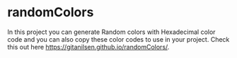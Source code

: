 # randomColors
In this project you can generate Random colors with Hexadecimal color code and you can also copy these color codes to use in your project.
Check this out here https://gitanilsen.github.io/randomColors/.

